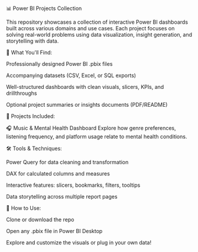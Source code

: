 📊 Power BI Projects Collection

This repository showcases a collection of interactive Power BI dashboards built across various domains and use cases. Each project focuses on solving real-world problems using data visualization, insight generation, and storytelling with data.

📁 What You'll Find:

Professionally designed Power BI .pbix files

Accompanying datasets (CSV, Excel, or SQL exports)

Well-structured dashboards with clean visuals, slicers, KPIs, and drillthroughs

Optional project summaries or insights documents (PDF/README)

🧠 Projects Included:

🎧 Music & Mental Health Dashboard
Explore how genre preferences, listening frequency, and platform usage relate to mental health conditions.

🛠️ Tools & Techniques:

Power Query for data cleaning and transformation

DAX for calculated columns and measures

Interactive features: slicers, bookmarks, filters, tooltips

Data storytelling across multiple report pages

🚀 How to Use:

Clone or download the repo

Open any .pbix file in Power BI Desktop

Explore and customize the visuals or plug in your own data!
